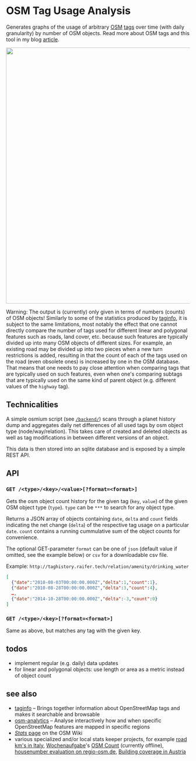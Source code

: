 OSM Tag Usage Analysis
======================

Generates graphs of the usage of arbitrary [OSM](//osm.org) [tags](//wiki.openstreetmap.org/wiki/Tags) over time (with daily granularity) by number of OSM objects. Read more about OSM tags and this tool in my blog [article](http://www.openstreetmap.org/user/tyr_asd/diary/39402).

<img src="https://wiki.openstreetmap.org/w/images/a/a6/Highway%3Dford_vs_ford%3Dyes.svg" width="700">

Warning: The output is (currently) only given in terms of numbers (counts) of OSM objects! Similarly to some of the statistics produced by [taginfo](//taginfo.openstreetmap.org), it is subject to the same limitations, most notably the effect that one cannot directly compare the number of tags used for different linear and polygonal features such as roads, land cover, etc. because such features are typically divided up into many OSM objects of different sizes. For example, an existing road may be divided up into two pieces when a new turn restrictions is added, resulting in that the count of each of the tags used on the road (even obsolete ones) is increased by one in the OSM database. That means that one needs to pay close attention when comparing tags that are typically used on such features, even when one's comparing subtags that are typically used on the same kind of parent object (e.g. different values of the `highway` tag).

Technicalities
--------------

A simple osmium script (see [`/backend/`](https://github.com/tyrasd/taghistory/tree/master/backend)) scans through a planet history dump and aggregates daily net differences of all used tags by osm object type (node/way/relation). This takes care of created and deleted objects as well as tag modifications in between different versions of an object.

This data is then stored into an sqlite database and is exposed by a simple REST API.

API
---

### `GET /<type>/<key>/<value>[?format=<format>]`

Gets the osm object count history for the given tag (`key`, `value`) of the given OSM object type (`type`). `type` can be `***` to search for any object type.

Returns a JSON array of objects containing `date`, `delta` and `count` fields indicating the net change (`delta`) of the respective tag usage on a particular `date`. `count` contains a running cummulative sum of the object counts for convenience.

The optional GET-parameter `format` can be one of `json` (default value if omitted, see the example below) or `csv` for a downloadable csv file.

Example: `http://taghistory.raifer.tech/relation/amenity/drinking_water`

```json
[
  {"date":"2010-08-03T00:00:00.000Z","delta":1,"count":1},
  {"date":"2010-08-28T00:00:00.000Z","delta":3,"count":4},
  …,
  {"date":"2014-10-28T00:00:00.000Z","delta":-3,"count":0}
]
```

### `GET /<type>/<key>[?format=<format>]`

Same as above, but matches any tag with the given key.

todos
-----

* implement regular (e.g. daily) data updates
* for linear and polygonal objects: use length or area as a metric instead of object count

see also
--------

* [taginfo](https://github.com/joto/taginfo) – Brings together information about OpenStreetMap tags and makes it searchable and browsable
* [osm-analytics](https://github.com/hotosm/osm-analytics) – Analyse interactively how and when specific OpenStreetMap features are mapped in specific regions
* [*Stats* page](http://wiki.openstreetmap.org/wiki/Stats) on the OSM Wiki
* various specialized and/or local stats keeper projects, for example [road km's in Italy](http://www.gfoss.it/osm/stat/), [Wochenaufgabe](http://blog.openstreetmap.de/blog/category/wochenaufgabe/)'s [OSM Count](http://thefive.sabic.uberspace.de/table/GuidePost_Node.html) (currently offline), [
housenumber evaluation on regio-osm.de](http://regio-osm.de/hausnummerauswertung/theoretischeabdeckung.html), [Building coverage in Austria](https://osm-austria-building-coverage.thomaskonrad.at/)

